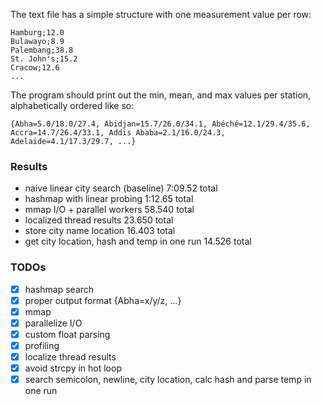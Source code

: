 The text file has a simple structure with one measurement value per row:
```
Hamburg;12.0
Bulawayo;8.9
Palembang;38.8
St. John's;15.2
Cracow;12.6
...
```

The program should print out the min, mean, and max values per station, alphabetically ordered like so:
```
{Abha=5.0/18.0/27.4, Abidjan=15.7/26.0/34.1, Abéché=12.1/29.4/35.6, Accra=14.7/26.4/33.1, Addis Ababa=2.1/16.0/24.3, Adelaide=4.1/17.3/29.7, ...}
```

### Results
- naive linear city search (baseline) 7:09.52 total
- hashmap with linear probing 1:12.65 total
- mmap I/O + parallel workers 58.540 total
- localized thread results 23.650 total
- store city name location 16.403 total
- get city location, hash and temp in one run 14.526 total

### TODOs
- [x] hashmap search
- [x] proper output format {Abha=x/y/z, ...}
- [x] mmap
- [x] parallelize I/O
- [x] custom float parsing
- [x] profiling
- [x] localize thread results
- [x] avoid strcpy in hot loop
- [x] search semicolon, newline, city location, calc hash and parse temp in one run
